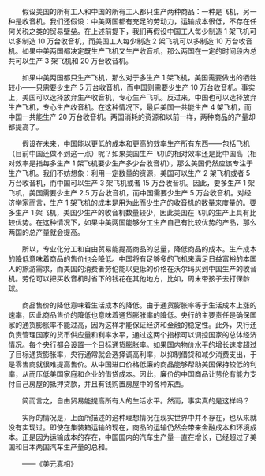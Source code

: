 　　假设美国的所有⼯⼈和中国的所有⼯⼈都只⽣产两种商品：⼀种是⻜机，另⼀种是收⾳机。我们还假设：中美两国都有充⾜的劳动⼒，运输成本很低，不存在任何关税之类的贸易壁垒。在上述前提下，我们再假设中国⼯⼈每少制造 1 架⻜机可以多制造 10 万台收⾳机，⽽美国⼯⼈每少制造 2 架⻜机可以多制造 10 万台收⾳机。如果中美两国都决定既⽣产⻜机⼜⽣产收⾳机，那么两国在⼀定的时间段内总共可以⽣产 3 架⻜机和 20 万台收⾳机。



　　如果中美两国都只⽣产⻜机，那么对于多⽣产 1 架⻜机，美国需要做出的牺牲较⼩——只需要少⽣产 5 万台收⾳机，⽽中国则需要少⽣产 10 万台收⾳机。事实上，美国可以选择放弃⽣产收⾳机，专⼼⽣产⻜机。反过来，中国也可以选择放弃⽣产⻜机，专⼼⽣产收⾳机。在这种情况下，最后美国⼀共能⽣产 4 架⻜机，⽽中国⼀共能⽣产 20 万台收⾳机。两国消耗的资源和以前⼀样，两种商品的产量却都提⾼了。



　　假设在未来，中国能以更低的成本和更⾼的效率⽣产所有东⻄——包括⻜机（⽬前中国还做不到这⼀点）呢？如果美国⽣产⻜机的相对效率还是⽐中国⾼（相对效率是指每多⽣产 1 架⻜机要少⽣产多少台收⾳机），那么美国仍然应该专注于⽣产⻜机。我们不妨想象：利⽤⼀定数量的资源，美国可以⽣产 2 架⻜机或者 5 万台收⾳机，⽽中国可以⽣产 3 架⻜机或者 15 万台收⾳机。因此，要多⽣产 1 架⻜机，美国需要少⽣产 2.5 万台收⾳机，⽽中国需要少⽣产 5 万台收⾳机。对经济学家⽽⾔，⽣产 1 架⻜机的成本是⽤为此⽽少⽣产的收⾳机的数量来度量的。要多⽣产 1 架⻜机，美国少⽣产的收⾳机数量较少，因此美国在飞机的⽣产上具有⽐较优势。在这种情况下，如果中美两国能够分⼯⽣产⾃⼰有⽐较优势的产品，那么两国的总产量就会提⾼。



　　所以，专业化分⼯和⾃由贸易能提⾼商品的总量，降低商品的成本。⽣产成本的降低意味着商品的售价也会降低。中国将有⾜够多的⻜机来满⾜⽇益富裕的本国⼈的旅游需求，⽽美国的消费者劳伦能以更低的价格在沃尔玛买到中国⽣产的收⾳机。劳伦可以把买收⾳机时省下的钱花在其他地⽅，⽐如，周末带孩⼦去打保龄球。



　　商品售价的降低意味着⽣活成本的降低。由于通货膨胀率等于⽣活成本上涨的速率，因此商品售价的降低也意味着通货膨胀率的降低。央⾏的主要责任是确保国家的通货膨胀率不能过⾼，因为这样才能保证经济和⾦融的稳定性。此外，央⾏还负责管理国家的货币供应量和利率⽔平，通过这两个指标可以调控国家的总体经济情况。每个央⾏都会设置⼀个⽬标通货膨胀率。如果国内物价⽔平的增⻓速度超过了⽬标通货膨胀率，央⾏通常就会选择调⾼利率，以抑制借贷和减少消费⽀出，于是零售商就很难提⾼售价。从中国进⼝价格低廉的商品能够帮助美国保持较低的利率，从⽽压低美国家庭和企业的借贷成本。因此，廉价的中国商品让劳伦有能⼒⽀付⾃⼰房屋的抵押贷款，并且有钱购置房屋中的各种东⻄。



　　简⽽⾔之，⾃由贸易能提⾼所有⼈的⽣活⽔平。然⽽，事实真的是这样吗？



　　实际的情况是，上⾯所描述的这种理想情况在现实世界中并不存在，也从来就没有实现过。即使在集装箱运输的现在，商品的运输仍然会带来⾦融成本和环境成本。正是因为运输成本的存在，中国国内的汽⻋⽣产量⼀直在增⻓，已经超过了美国和⽇本两国汽⻋⽣产量的总和。





　　——《美元真相》


